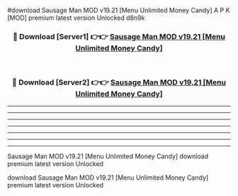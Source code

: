 #download Sausage Man MOD v19.21 [Menu Unlimited Money Candy] A P K [MOD] premium latest version Unlocked d8n9k 



<div align="center">
<h3>🔴 Download [Server1] 👉👉 <a href="https://apkdownload3.web.app/">Sausage Man MOD v19.21 [Menu Unlimited Money Candy]</a></h3><br>

<h3>🔴 Download [Server2] 👉👉 <a href="https://apkdownload3.web.app/">Sausage Man MOD v19.21 [Menu Unlimited Money Candy]</a></h3>
</div>





----------------------------------------------------------

----------------------------------------------------------

----------------------------------------------------------

----------------------------------------------------------

----------------------------------------------------------

----------------------------------------------------------

----------------------------------------------------------

Sausage Man MOD v19.21 [Menu Unlimited Money Candy] download premium latest version Unlocked

download Sausage Man MOD v19.21 [Menu Unlimited Money Candy] premium latest version Unlocked
